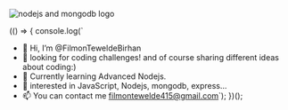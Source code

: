 ![nodejs and mongodb logo](https://miro.medium.com/v2/resize:fit:875/1*ay9nx1XdZ3AOzx5Ev8xJEg.png)

(() => {
  console.log(`
  - 👋 Hi, I’m @FilmonTeweldeBirhan
  - 👀 looking for coding challenges! and of course sharing different ideas about coding:)
  - 🌱 Currently learning Advanced Nodejs.
  - 💞️ interested in JavaScript, Nodejs, mongodb, express...
  - 📫 You can contact me filmontewelde415@gmail.com`);
})();
